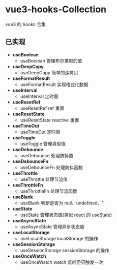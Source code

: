 # vue3-hooks-Collection

vue3 的 hooks 合集

## 已实现

- **useBoolean**
  - useBoolean 管理布尔类型的值
- **useDeepCopy**
  - useDeepCopy 简单的深拷贝
- **useFormatResult**
  - useFormatResult 实现格式化数据
- **useInterval**
  - useInterval 定时器
- **useResetRef**
  - useResetRef ref 重置
- **useResetState**
  - useResetState reactive 重置
- **useTimeOut**
  - useTimeOut 定时器
- **useToggle**
  - useToggle 管理真假值
- **useDebounce**
  - useDebounce 处理防抖值
- **useDebounceFn**
  - useDebounceFn 处理防抖函数
- **useThrottle**
  - useThrottle 处理节流值
- **useThrottleFn**
  - useThrottleFn 处理节流函数
- **useBlank**
  - useBlank 判断是否为 null、undefined、''
- **useState**
  - useState 管理状态值(类似 react 的 useState)
- **useAsyncState**
  - useAsyncState 管理异步状态值
- **useLocalStorage**
  - useLocalStorage localStorage 的操作
- **useSessionStorage**
  - useSessionStorage sessionStorage 的操作
- **useOnceWatch**
  - useOnceWatch watch 监听但只触发一次
